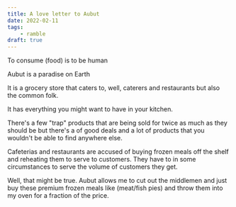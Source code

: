 ```yaml
---
title: A love letter to Aubut
date: 2022-02-11
tags:
    - ramble
draft: true
---
```


To consume (food) is to be human

Aubut is a paradise on Earth

It is a grocery store that caters to, well, caterers and restaurants but also the common folk.

It has everything you might want to have in your kitchen.

There's a few "trap" products that are being sold for twice as much as they should be but there's a of good deals and a lot of products that you wouldn't be able to find anywhere else.

Cafeterias and restaurants are accused of buying frozen meals off the shelf and reheating them to serve to customers. They have to in some circumstances to serve the volume of customers they get.

Well, that might be true. Aubut allows me to cut out the middlemen and just buy these premium frozen meals like (meat/fish pies) and throw them into my oven for a fraction of the price.


